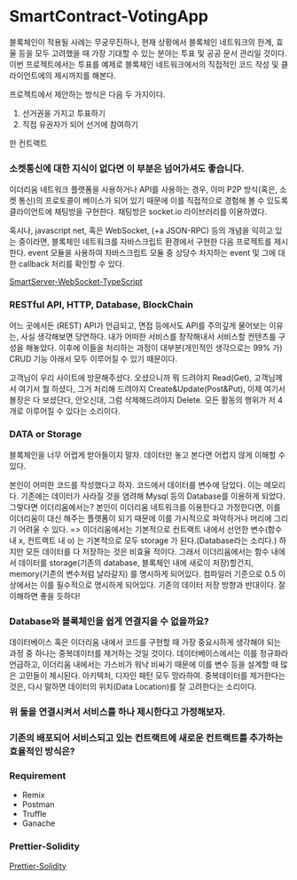 # SmartContract-VotingApp

블록체인이 적용될 사례는 무궁무진하나, 현재 상황에서 블록체인 네트워크의 한계, 효율 등을 모두 고려했을 때 가장 기대할 수 있는 분야는 투표 및 공공 문서 관리일 것이다.
이번 프로젝트에서는 투표를 예제로 블록체인 네트워크에서의 직접적인 코드 작성 및 클라이언트에의 제시까지를 해본다.

프로젝트에서 제안하는 방식은 다음 두 가지이다.
1. 선거권을 가지고 투표하기
2. 직접 유권자가 되어 선거에 참여하기

한 컨트랙트

### 소켓통신에 대한 지식이 없다면 이 부분은 넘어가셔도 좋습니다.

이더리움 네트워크 플랫폼을 사용하거나 API를 사용하는 경우, 이미 P2P 방식(혹은, 소켓 통신)의 프로토콜이 베이스가 되어 있기 때문에 이를 직접적으로 경험해 볼 수 있도록 클라이언트에 채팅방을 구현한다. 채팅방은 socket.io 라이브러리를 이용하였다.

혹시나, javascript net, 혹은 WebSocket, (+a JSON-RPC) 등의 개념을 익히고 있는 중이라면, 블록체인 네트워크를 자바스크립트 환경에서 구현한 다음 프로젝트를 제시한다.
event 모듈을 사용하여 자바스크립트 모듈 중 상당수 차지하는 event 및 그에 대한 callback 처리를 확인할 수 있다.

[SmartServer-WebSocket-TypeScript](https://github.com/imkyle94/SmartServer-WebSocket-TypeScript)



### RESTful API, HTTP, Database, BlockChain
어느 곳에서든 (REST) API가 언급되고, 면접 등에서도 API를 주의깊게 물어보는 이유는, 사실 생각해보면 당연하다.
내가 어떠한 서비스를 창작해내서 서비스할 컨텐츠를 구성을 해놓았다. 이후에 이들을 처리하는 과정이
대부분(개인적인 생각으로는 99% 가) CRUD 기능 아래서 모두 이루어질 수 있기 때문이다.

고객님이 우리 사이트에 방문해주셨다. 오셨으니까 뭐 드려야지 Read(Get), 고객님께서 여기서 뭘 하셨다, 그거 처리해 드려야지 Create&Update(Post&Put), 이제 여기서 볼장은 다 보셨단다, 안오신대, 그럼 삭제해드려야지 Delete. 
모든 활동의 행위가 저 4개로 이루어질 수 있다는 소리이다.


### DATA or Storage
블록체인을 너무 어렵게 받아들이지 말자.
데이터만 놓고 본다면 어렵지 않게 이해할 수 있다.

본인이 어떠한 코드를 작성했다고 하자.
코드에서 데이터를 변수에 담았다. 이는 메모리다.
기존에는 데이터가 사라질 것을 염려해 Mysql 등의 Database를 이용하게 되었다.
그렇다면 이더리움에서는?
본인이 이더리움 네트워크를 이용한다고 가정한다면, 이를 이더리움이 대신 해주는 플랫폼이 되기 때문에 이를 가시적으로 파악하거나 머리에 그리기 어려울 수 있다.
=>
이더리움에서는 기본적으로 컨트랙트 내에서 선언한 변수(함수 내 x, 컨트랙트 내 o) 는 기본적으로 모두 storage 가 된다.(Database라는 소리다.) 하지만 모든 데이터를 다 저장하는 것은 비효율 적이다.
그래서 이더리움에서는 함수 내에서 데이터를 storage(기존의 database, 블록체인 내에 새로이 저장)할건지, memory(기존의 변수처럼 날라갈지) 를 명시하게 되어있다. 컴파일러 기준으로 0.5 이상에서는 이를 필수적으로 명시하게 되어있다.
기존의 데이터 저장 방향과 반대이다. 잘 이해하면 좋을 듯하다!



### Database와 블록체인을 쉽게 연결지을 수 없을까요?
데이터베이스 혹은 이더리움 내에서 코드를 구현할 때 가장 중요시하게 생각해야 되는 과정 중 하나는 중복데이터를 제거하는 것일 것이다.
데이터베이스에서는 이를 정규화라 언급하고, 이더리움 내에서는 가스비가 워낙 비싸기 때문에 이를 변수 등을 설계할 때 많은 고민들이 제시된다.
아키텍처, 디자인 패턴 모두 망라하여.
중복데이터를 제거한다는 것은, 다시 말하면 데이터의 위치(Data Location)를 잘 고려한다는 소리이다.

### 위 둘을 연결시켜서 서비스를 하나 제시한다고 가정해보자.


### 기존의 배포되어 서비스되고 있는 컨트랙트에 새로운 컨트랙트를 추가하는 효율적인 방식은?



### Requirement
- Remix
- Postman
- Truffle
- Ganache

### Prettier-Solidity
[Prettier-Solidity](https://github.com/prettier-solidity/prettier-plugin-solidity)
